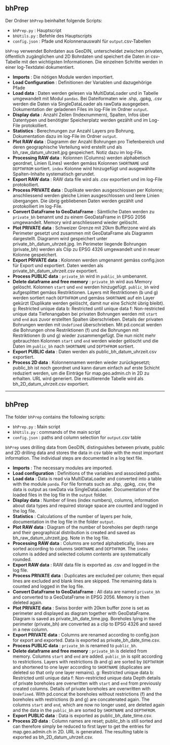 
## bhPrep
Der Ordner `bhPrep` beinhaltet folgende Scripts: 
- `bhPrep.py` : Hauptscript 
- `bhUtils.py` : Befehle des Hauptscripts 
- `config.json` : Pfade und Kolonnenauswahl für `output`.csv-Tabellen 

`bhPrep` verwendet Bohrdaten aus GeoDIN, unterscheidet zwischen privaten, öffentlich zugänglichen und 2D Bohrdaten und speichert die Daten in csv-Tabelle mit den wichtigsten Informationen. Die einzelnen Schritte werden in einer log-Textdatei dokumentiert. 
- **Imports** : Die nötigen Module werden importiert. 
- **Load Configuration** : Definitionen der Variablen und dazugehörige Pfade
- **Load data** : Daten werden gelesen via MultiDataLoader und in Tabelle umgewandelt mit Modul `pandas`. Bei Dateiformaten wie .shp, .gpkg, .csv werden die Daten via SingleDataLoader als rawData ausgegeben. Dokumentation der geladenen Files im log-File im Ordner `output`. 
- **Display data** : Anzahl Zeilen (Indexnummern), Spalten, Infos über Datentypen und benötigter Speicherplatz werden gezählt und im Log-File protokolliert. 
- **Statistics** : Berechnungen zur Anzahl Layers pro Bohrung, Dokumentation dazu im log-File im Ordner `output`. 
- **Plot RAW data** : Diagramm der Anzahl Bohrungen pro Tiefenbereich und deren geographische Verteilung wird erstellt und als bh_raw_datum_uhrzeit.jpg gespeichert. Notiz dazu im log-File. 
- **Processing RAW data** : Kolonnen (Columns) werden alphabetisch geordnet, Linien (Lines) werden gemäss Kolonnen `SHORTNAME` und `DEPTHFROM` sortiert. `index` Kolonne wird hinzugefügt und ausgewählte Spalten-Inhalte systematisch gerundet. 
- **Export RAW data** : RAW data file wird als .csv exportiert und im log-File protokolliert. 
- **Process PRIVATE data** : Duplikate werden ausgeschlossen per Kolonne; anschliessend werden gleiche Linien ausgeschlossen und leere Linien übergangen. Die übrig gebliebenen Daten werden gezählt und protokolliert im log-File. 
- **Convert DataFrame to GeoDataFrame** : Sämtliche Daten werden zu `private_bh` benannt und zu einem GeoDataFrame in EPSG 2056 umgewandelt. Memory wird anschliessend wieder gelöscht. 
- **Plot PRIVATE data** : Schweizer Grenze mit 20km Bufferzone wird als Perimeter gesetzt und zusammen mit GeoDataFrame als Diagramm dargestellt. Diagramm wird gespeichert unter private_bh_datum_uhrzeit.jpg. Im Perimeter liegende Bohrungen (private_bh) werden als Clip zu EPSG 4326 umgewandelt und in neuer Kolonne gespeichert. 
- **Export PRIVATE data** : Kolonnen werden umgenannt gemäss config.json für Export und exportiert. Daten werden als private_bh_datum_uhrzeit.csv exportiert.  
- **Process PUBLIC data** : `private_bh` wird in `public_bh` umbenannt. 
- **Delete dataframe and free memory** : `private_bh` wird aus Memory gelöscht. Kolonnen `start` und `end` werden hinzugefügt. `public_bh` wird aufgesplittet gemäss Restriktionen. Layers mit Restriktionen (b und g) werden sortiert nach `DEPTHFROM` und gemäss `SHORTNAME` auf ein Layer gekürzt (Duplikate werden gelöscht, damit nur eine Schicht übrig bleibt). 
	g: Restricted unique data 
	b: Restricted until unique data 
	f: Non-restricted unique data 
	Tiefenangaben bei privaten Bohrungen werden mit `start` und `end` aus zuvor erstellten Spalten überschrieben.
	Details der privaten Bohrungen werden mit `Undefined` überschrieben. 
	Mit pd.concat werden die Bohrungen ohne Restriktionen (f) und die Bohrungen mit Restriktionen (b und g) wieder zusammengefügt. 
	Die nun nicht mehr gebrauchten Kolonnen `start` und `end` werden wieder gelöscht und die Daten im `public_bh` nach `SHORTNAME` und `DEPTHFROM` sortiert. 
- **Export PUBLIC data** : Daten werden als public_bh_datum_uhrzeit.csv exportiert. 
- **Process 2D data** : Kolonnennamen werden wieder zurückgesetzt; public_bh ist noch geordnet und kann darum einfach auf erste Schicht reduziert werden, um die Einträge für map.geo.admin.ch in 2D zu erhalten. URL wird generiert. Die resultierende Tabelle wird als bh_2D_datum_uhrzeit.csv exportiert. 


---


## bhPrep
The folder `bhPrep` contains the following scripts: 
- `bhPrep.py` : Main script 
- `bhUtils.py` : commands of the main script 
- `config.json` : paths and column selection for `output`.csv table

`bhPrep` uses drilling data from GeoDIN, distinguishes between private, public and 2D drilling data and stores the data in csv table with the most important information. The individual steps are documented in a log text file. 
- **Imports** : The necessary modules are imported. 
- **Load configuration** : Definitions of the variables and associated paths.
- **Load data** : Data is read via MultiDataLoader and converted into a table with the module `panda`. For file formats such as .shp, .gpkg, .csv, the data is output as rawData via SingleDataLoader. Documentation of the loaded files in the log file in the `output` folder. 
- **Display data** : Number of lines (index numbers), columns, information about data types and required storage space are counted and logged in the log file. 
- **Statistics** : Calculations of the number of layers per hole, documentation in the log file in the folder `output`. 
- **Plot RAW data** : Diagram of the number of boreholes per depth range and their geographical distribution is created and saved as bh_raw_datum_uhrzeit.jpg. Note in the log file. 
- **Processing RAW data** : Columns are sorted alphabetically, lines are sorted according to columns `SHORTNAME` and `DEPTHFROM`. The `index` column is added and selected column contents are systematically rounded. 
- **Export RAW data** : RAW data file is exported as .csv and logged in the log file. 
- **Process PRIVATE data** : Duplicates are excluded per column; then equal lines are excluded and blank lines are skipped. The remaining data is counted and logged in the log file. 
- **Convert DataFrame to GeoDataFrame** : All data are named `private_bh` and converted to a GeoDataFrame in EPSG 2056. Memory is then deleted again. 
- **Plot PRIVATE data** : Swiss border with 20km buffer zone is set as perimeter and displayed as diagram together with GeoDataFrame. Diagram is saved as private_bh_date_time.jpg. Boreholes lying in the perimeter (private_bh) are converted as a clip to EPSG 4326 and saved in a new column. 
- **Export PRIVATE data** : Columns are renamed according to config.json for export and exported. Data is exported as private_bh_date_time.csv.  
- **Process PUBLIC data** : `private_bh` is renamed to `public_bh`. 
- **Delete dataframe and free memory** : `private_bh` is deleted from memory. Columns `start` and `end` are added. `public_bh` is split according to restrictions. Layers with restrictions (b and g) are sorted by `DEPTHFROM` and shortened to one layer according to `SHORTNAME` (duplicates are deleted so that only one layer remains). 
	g: Restricted unique data 
	b: Restricted until unique data 
	f: Non-restricted unique data 
	Depth details of private boreholes are overwritten with `start` and `end` from previously created columns.
	Details of private boreholes are overwritten with `Undefined`. 
	With pd.concat the boreholes without restrictions (f) and the boreholes with restrictions (b and g) are concatenated again. 
	The columns `start` and `end`, which are now no longer used, are deleted again and the data in the `public_bh` are sorted by `SHORTNAME` and `DEPTHFROM`. 
- **Export PUBLIC data** : Data is exported as public_bh_date_time.csv. 
- **Process 2D data** : Column names are reset; public_bh is still sorted and can therefore simply be reduced to first layer to get the entries for map.geo.admin.ch in 2D. URL is generated. The resulting table is exported as bh_2D_datum_uhrzeit.csv. 
